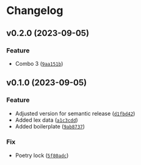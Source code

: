 # Changelog

<!--next-version-placeholder-->

## v0.2.0 (2023-09-05)

### Feature

* Combo 3 ([`9aa151b`](https://github.com/lexter-ai/py-unique-names-generator/commit/9aa151b65180dd9327ab4fb78221a86a504a2ddc))

## v0.1.0 (2023-09-05)

### Feature

* Adjusted version for semantic release ([`d1fbd42`](https://github.com/lexter-ai/py-unique-names-generator/commit/d1fbd426cb94938017bd3538610a6bbb17d44914))
* Added lex data ([`a1c3cdd`](https://github.com/lexter-ai/py-unique-names-generator/commit/a1c3cdd4261b5e289f728a158db9750a28d8f02a))
* Added boilerplate ([`9ab8737`](https://github.com/lexter-ai/py-unique-names-generator/commit/9ab8737f4fdbbeb9bc46ee280671788040e4bce1))

### Fix

* Poetry lock ([`5f80adc`](https://github.com/lexter-ai/py-unique-names-generator/commit/5f80adc78377a11e9ea7a130f336243e51397809))
